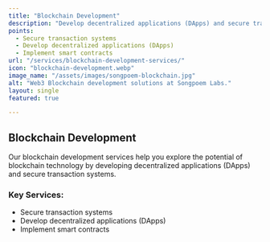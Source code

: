```yaml
---
title: "Blockchain Development"
description: "Develop decentralized applications (DApps) and secure transaction systems using blockchain technology."
points:
  - Secure transaction systems
  - Develop decentralized applications (DApps)
  - Implement smart contracts
url: "/services/blockchain-development-services/"
icon: "blockchain-development.webp"
image_name: "/assets/images/songpoem-blockchain.jpg"
alt: "Web3 Blockchain development solutions at Songpoem Labs."
layout: single
featured: true

---
```

## Blockchain Development

Our blockchain development services help you explore the potential of blockchain technology by developing decentralized applications (DApps) and secure transaction systems.

### Key Services:
- Secure transaction systems
- Develop decentralized applications (DApps)
- Implement smart contracts
